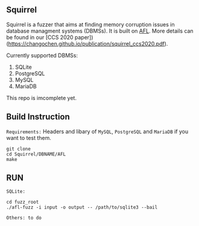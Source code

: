 ## Squirrel


Squirrel is a fuzzer that aims at finding memory corruption issues in database managment systems (DBMSs). It is built on [AFL](https://github.com/google/AFL). More details can be found in our [CCS 2020 paper])(https://changochen.github.io/publication/squirrel_ccs2020.pdf).

Currently supported DBMSs:
1. SQLite
2. PostgreSQL
3. MySQL
4. MariaDB

This repo is imcomplete yet.

## Build Instruction
`Requirements:` Headers and libary of `MySQL`, `PostgreSQL` and `MariaDB` if you want to test them.

```
git clone 
cd Squirrel/DBNAME/AFL
make
```

## RUN
```
SQLite:

cd fuzz_root
./afl-fuzz -i input -o output -- /path/to/sqlite3 --bail

Others: to do
```
